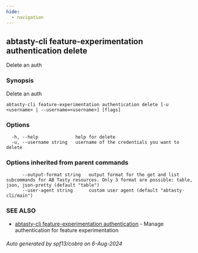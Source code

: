 ```yaml
---
hide:
  - navigation
---
```

## abtasty-cli feature-experimentation authentication delete

Delete an auth

### Synopsis

Delete an auth

```
abtasty-cli feature-experimentation authentication delete [-u <username> | --username=<username>] [flags]
```

### Options

```
  -h, --help              help for delete
  -u, --username string   username of the credentials you want to delete
```

### Options inherited from parent commands

```
      --output-format string   output format for the get and list subcommands for AB Tasty resources. Only 3 format are possible: table, json, json-pretty (default "table")
      --user-agent string      custom user agent (default "abtasty-cli/main")
```

### SEE ALSO

* [abtasty-cli feature-experimentation authentication](abtasty-cli_feature-experimentation_authentication.md)	 - Manage authentication for feature experimentation

###### Auto generated by spf13/cobra on 6-Aug-2024
